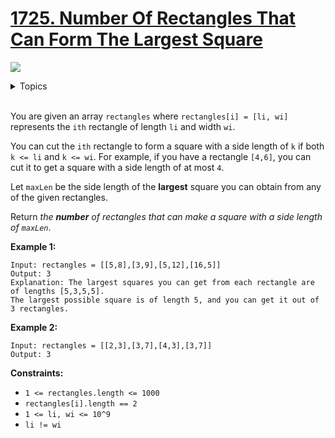 # [1725. Number Of Rectangles That Can Form The Largest Square](https://leetcode-cn.com/problems/number-of-rectangles-that-can-form-the-largest-square/)

![](https://img.shields.io/badge/Difficulty-Easy-green.svg) 
<details>
<summary>Topics</summary>

* [`Array`](https://leetcode.com/tag/array/)

</details>
<br />

You are given an array `rectangles` where `rectangles[i] = [li, wi]` represents the `ith` rectangle of length `li` and width `wi`.

You can cut the `ith` rectangle to form a square with a side length of `k` if both `k <= li` and `k <= wi`. For example, if you have a rectangle `[4,6]`, you can cut it to get a square with a side length of at most `4`.

Let `maxLen` be the side length of the **largest** square you can obtain from any of the given rectangles.

Return *the **number** of rectangles that can make a square with a side length of `maxLen`*.

**Example 1:**

```
Input: rectangles = [[5,8],[3,9],[5,12],[16,5]]
Output: 3
Explanation: The largest squares you can get from each rectangle are of lengths [5,3,5,5].
The largest possible square is of length 5, and you can get it out of 3 rectangles.
```

**Example 2:**

```
Input: rectangles = [[2,3],[3,7],[4,3],[3,7]]
Output: 3
```

**Constraints:**

 + `1 <= rectangles.length <= 1000`
 + `rectangles[i].length == 2`
 + `1 <= li, wi <= 10^9`
 + `li != wi`
